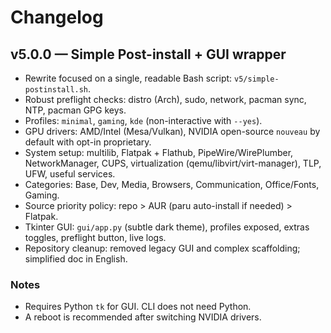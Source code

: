 # Changelog

## v5.0.0 — Simple Post-install + GUI wrapper

- Rewrite focused on a single, readable Bash script: `v5/simple-postinstall.sh`.
- Robust preflight checks: distro (Arch), sudo, network, pacman sync, NTP, pacman GPG keys.
- Profiles: `minimal`, `gaming`, `kde` (non-interactive with `--yes`).
- GPU drivers: AMD/Intel (Mesa/Vulkan), NVIDIA open-source `nouveau` by default with opt-in proprietary.
- System setup: multilib, Flatpak + Flathub, PipeWire/WirePlumber, NetworkManager, CUPS, virtualization (qemu/libvirt/virt-manager), TLP, UFW, useful services.
- Categories: Base, Dev, Media, Browsers, Communication, Office/Fonts, Gaming.
- Source priority policy: repo > AUR (paru auto-install if needed) > Flatpak.
- Tkinter GUI: `gui/app.py` (subtle dark theme), profiles exposed, extras toggles, preflight button, live logs.
- Repository cleanup: removed legacy GUI and complex scaffolding; simplified doc in English.

### Notes
- Requires Python `tk` for GUI. CLI does not need Python.
- A reboot is recommended after switching NVIDIA drivers.
